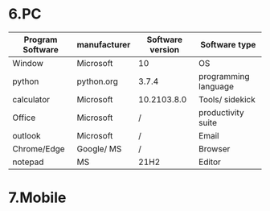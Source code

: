 # 6.PC
Program	Software | manufacturer	| Software version	| Software type
-|-|-|-
|Window|Microsoft|10|OS|
|python|python.org|3.7.4|programming language|
|calculator|Microsoft|10.2103.8.0|Tools/ sidekick|
|Office|Microsoft|/|productivity suite|
|outlook|Microsoft|/|Email|
|Chrome/Edge|Google/ MS|/|Browser
notepad|MS|21H2|Editor

# 7.Mobile


